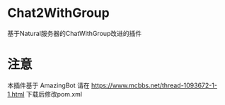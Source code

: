 # Chat2WithGroup
基于Natural服务器的ChatWithGroup改进的插件


# 注意
本插件基于 AmazingBot 请在 https://www.mcbbs.net/thread-1093672-1-1.html  下载后修改pom.xml
